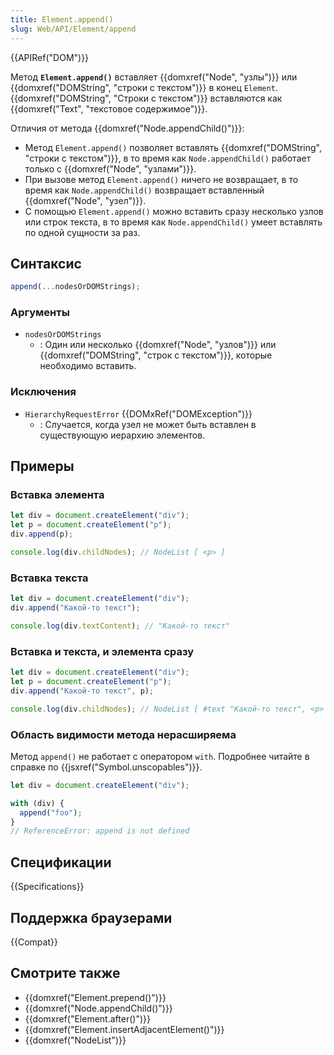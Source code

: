 ```yaml
---
title: Element.append()
slug: Web/API/Element/append
---
```


{{APIRef("DOM")}}

Метод **`Element.append()`** вставляет {{domxref("Node", "узлы")}} или {{domxref("DOMString", "строки с текстом")}} в конец `Element`. {{domxref("DOMString", "Строки с текстом")}} вставляются как {{domxref("Text", "текстовое содержимое")}}.

Отличия от метода {{domxref("Node.appendChild()")}}:

- Метод `Element.append()` позволяет вставлять {{domxref("DOMString", "строки с текстом")}}, в то время как `Node.appendChild()` работает только с {{domxref("Node", "узлами")}}.
- При вызове метод `Element.append()` ничего не возвращает, в то время как `Node.appendChild()` возвращает вставленный {{domxref("Node", "узел")}}.
- С помощью `Element.append()` можно вставить сразу несколько узлов или строк текста, в то время как `Node.appendChild()` умеет вставлять по одной сущности за раз.

## Синтаксис

```js
append(...nodesOrDOMStrings);
```

### Аргументы

- `nodesOrDOMStrings`
  - : Один или несколько {{domxref("Node", "узлов")}} или {{domxref("DOMString", "строк с текстом")}}, которые необходимо вставить.

### Исключения

- `HierarchyRequestError` {{DOMxRef("DOMException")}}
  - : Случается, когда узел не может быть вставлен в существующую иерархию элементов.

## Примеры

### Вставка элемента

```js
let div = document.createElement("div");
let p = document.createElement("p");
div.append(p);

console.log(div.childNodes); // NodeList [ <p> ]
```

### Вставка текста

```js
let div = document.createElement("div");
div.append("Какой-то текст");

console.log(div.textContent); // "Какой-то текст"
```

### Вставка и текста, и элемента сразу

```js
let div = document.createElement("div");
let p = document.createElement("p");
div.append("Какой-то текст", p);

console.log(div.childNodes); // NodeList [ #text "Какой-то текст", <p> ]
```

### Область видимости метода нерасширяема

Метод `append()` не работает с оператором `with`. Подробнее читайте в справке по {{jsxref("Symbol.unscopables")}}.

```js
let div = document.createElement("div");

with (div) {
  append("foo");
}
// ReferenceError: append is not defined
```

## Спецификации

{{Specifications}}

## Поддержка браузерами

{{Compat}}

## Смотрите также

- {{domxref("Element.prepend()")}}
- {{domxref("Node.appendChild()")}}
- {{domxref("Element.after()")}}
- {{domxref("Element.insertAdjacentElement()")}}
- {{domxref("NodeList")}}
